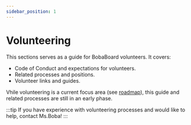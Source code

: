 ```yaml
---
sidebar_position: 1
---
```


# Volunteering

This sections serves as a guide for BobaBoard volunteers. It covers:

- Code of Conduct and expectations for volunteers.
- Related processes and positions.
- Volunteer links and guides.

Vhile volunteering is a current focus area (see [roadmap](/docs/product/roadmap)), this guide and related processes are still in an early phase.

:::tip
If you have experience with volunteering processes and would like to help, contact Ms.Boba!
:::
